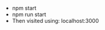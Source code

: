 - npm start
- npm run start
- Then visited using: localhost:3000

<!-- Nathaniel's Code Review - Tesfalidet, Nathaniel 👉 Lin, Zhenghao -->
<!-- I really like your concept of having an application for managing your diet plan. It's very useful for others who want to maintain a healthy lifestyle. -->
<!-- The design for your pages, specifically the diet plan page, looks really great. A simple design that's intuitive to follow through with a really nice choice of colors. -->
<!-- I like how you abstract your database operations in your myDB.js file and applied them to specific database operations for users, food and diet. -->
<!-- I know this was mentioned in another code review but make sure to not commit your MONGO URL credentials to prevent yourself from any malicious hacks. -->
<!-- It would be nice if you could either add your deployment link for your web app, add a video demo to your project, or add more details to your README file. -->
<!-- This allows for anyone who is looking at your repo to have a better understanding of the looks and functionality of your web app. -->
<!-- I believe your front (or frontend) folder hasn't been committed to your repo. Showing your frontend folder makes it easier for anyone to inspect the UI parts to your web app. -->
<!-- Also make sure to remove any unnecessary folder/files that aren't being used in your project such as your public folder for the backend aspect of your project.  -->
